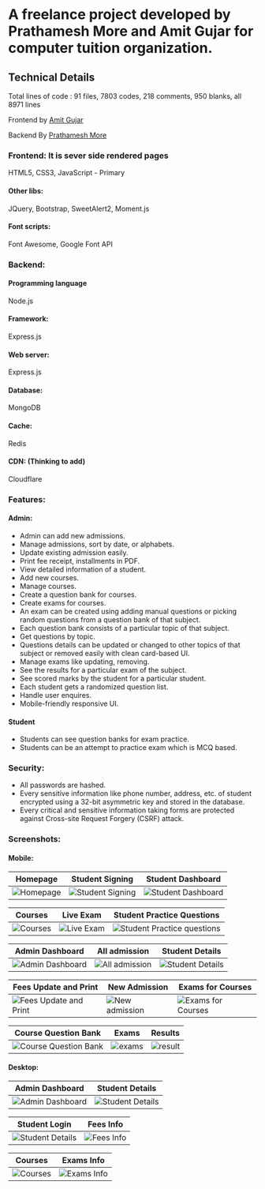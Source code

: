# A freelance project developed by Prathamesh More and Amit Gujar for computer tuition organization.

## Technical Details

Total lines of code : 91 files, 7803 codes, 218 comments, 950 blanks, all 8971 lines

Frontend by [Amit Gujar](http://github.com/AmitGujar)

Backend By [Prathamesh More](http://github.com/pprathameshmore)

### Frontend: It is sever side rendered pages

HTML5, CSS3, JavaScript - Primary

#### Other libs:

JQuery, Bootstrap, SweetAlert2, Moment.js

#### Font scripts:

Font Awesome, Google Font API

### Backend:

#### Programming language

Node.js

#### Framework:

Express.js

#### Web server:

Express.js

#### Database:

MongoDB

#### Cache:

Redis

#### CDN: (Thinking to add)

Cloudflare

### Features:

#### Admin:

* Admin can add new admissions.
* Manage admissions, sort by date, or alphabets.
* Update existing admission easily.
* Print fee receipt, installments in PDF.
* View detailed information of a student.
* Add new courses.
* Manage courses.
* Create a question bank for courses.
* Create exams for courses.
* An exam can be created using adding manual questions or picking random questions
  from a question bank of that subject.
* Each question bank consists of a particular topic of that subject.
* Get questions by topic.
* Questions details can be updated or changed to other topics of that subject or
  removed easily with clean card-based UI.
* Manage exams like updating, removing.
* See the results for a particular exam of the subject.
* See scored marks by the student for a particular student.
* Each student gets a randomized question list.
* Handle user enquires.
* Mobile-friendly responsive UI.

#### Student

* Students can see question banks for exam practice.
* Students can be an attempt to practice exam which is MCQ based.

### Security:

* All passwords are hashed.
* Every sensitive information like phone number, address, etc. of student encrypted using a 32-bit asymmetric key and stored in the database.
* Every critical and sensitive information taking forms are protected against Cross-site Request Forgery (CSRF) attack.


### Screenshots:

#### Mobile:

Homepage | Student Signing | Student Dashboard 
------------ | ------------- | ---------------
![Homepage](./screenshots/mobile/home.jpg)| ![Student Signing](./screenshots/mobile/student_log_in.jpg) | ![Student Dashboard](./screenshots/mobile/student_exam.jpg)

Courses | Live Exam | Student Practice Questions 
------------ | ------------- | ---------------
![Courses](./screenshots/mobile/manage_courses.jpg)| ![Live Exam](./screenshots/mobile/live_exam_section.jpg) | ![Student Practice questions](./screenshots/mobile/practise_questions.jpg)

Admin Dashboard | All admission | Student Details
------------ | ------------- | ---------------
![Admin Dashboard](./screenshots/mobile/admin_dashboard.jpg)| ![All admission](./screenshots/mobile/all_admission.jpg) | ![Student Details](./screenshots/mobile/student_details.jpg)

Fees Update and Print | New Admission | Exams for Courses
------------ | ------------- | ---------------
![Fees Update and Print](./screenshots/mobile/fees_update.jpg)| ![New admission](./screenshots/mobile/student_registration.jpg) | ![Exams for Courses](./screenshots/mobile/exams_for_course.jpg)

Course Question Bank | Exams | Results
------------ | ------------- | ---------------
![Course Question Bank](./screenshots/mobile/course__questions.jpg)| ![exams](./screenshots/mobile/Exam_for_java.jpg) | ![result](./screenshots/mobile/result.jpg)

#### Desktop:

| Admin Dashboard                                               | Student Details                                               |
| ------------------------------------------------------------- | ------------------------------------------------------------- |
| ![Admin Dashboard](./screenshots/desktop/admin_dashboard.png) | ![Student Details](./screenshots/desktop/student_details.png) |

| Student Login                                               | Fees Info                                         |
| ----------------------------------------------------------- | ------------------------------------------------- |
| ![Student Details](./screenshots/desktop/student_login.png) | ![Fees Info](./screenshots/desktop/fees_info.png) |

| Courses                                       | Exams Info                                     |
| --------------------------------------------- | ---------------------------------------------- |
| ![Courses](./screenshots/desktop/courses.png) | ![Exams Info](./screenshots/desktop/exams.png) |